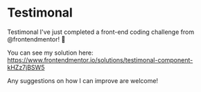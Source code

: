 # Testimonal
Testimonal 
I've just completed a front-end coding challenge from @frontendmentor! 🎉

You can see my solution here: https://www.frontendmentor.io/solutions/testimonal-component-kHZz7jBSW5

Any suggestions on how I can improve are welcome!

